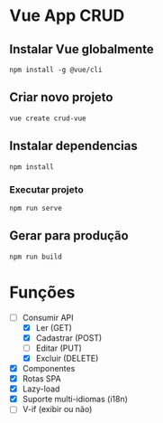 # Vue App CRUD

## Instalar Vue globalmente
`npm install -g @vue/cli`

## Criar novo projeto
`vue create crud-vue`

## Instalar dependencias
`npm install`

### Executar projeto
`npm run serve`

## Gerar para produção
`npm run build`

# Funções
- [ ] Consumir API
  - [x] Ler (GET)
  - [x] Cadastrar (POST)
  - [ ] Editar (PUT)
  - [x] Excluir (DELETE)
- [x] Componentes
- [x] Rotas SPA
- [x] Lazy-load
- [x] Suporte multi-idiomas (i18n)
- [ ] V-if (exibir ou não)